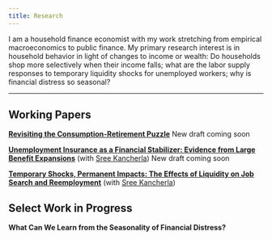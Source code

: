 ```yaml
---
title: Research
---
```


I am a household finance economist with my work stretching from empirical macroeconomics to public finance. My primary research interest is in household behavior in light of changes to income or wealth: Do households shop more selectively when their income falls; what are the labor supply responses to temporary liquidity shocks for unemployed workers; why is financial distress so seasonal?

---
## Working Papers

**[Revisiting the Consumption-Retirement Puzzle](https://nickflamang.github.io/files/nflamang_jmp.pdf)** New draft coming soon

**[Unemployment Insurance as a Financial Stabilizer: Evidence from Large Benefit Expansions](https://nickflamang.github.io/files/UI_Benefit_Expansions_and_Local_Financial_Distress.pdf)** (with [Sree Kancherla](https://sreekancherla.github.io/)) New draft coming soon

**[Temporary Shocks, Permanent Impacts: The Effects of Liquidity on Job Search and Reemployment](https://sreekancherla.github.io/files/UI_Delays_and_Job_Search_Kancherla_JMP.pdf)** (with [Sree Kancherla](https://sreekancherla.github.io/))

## Select Work in Progress

**What Can We Learn from the Seasonality of Financial Distress?** 
